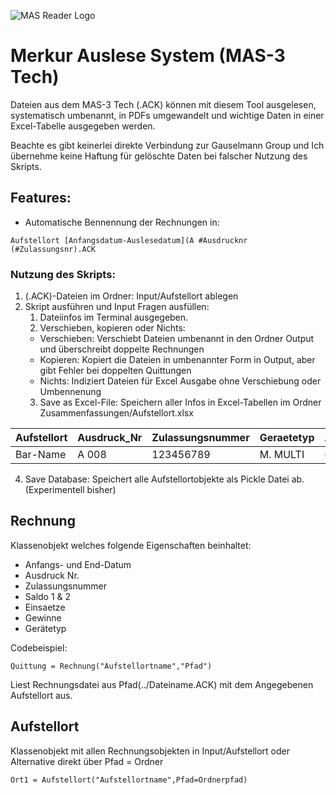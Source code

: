 
![MAS Reader Logo](https://github.com/Soulchemist97/MAS3-Reader/blob/main/Logo/MAS_Reader_Logo.png?raw=true)



# **M**erkur **A**uslese **S**ystem (**MAS**-3 Tech)

Dateien aus dem MAS-3 Tech (.ACK) 
können mit diesem Tool ausgelesen, systematisch umbenannt, in PDFs umgewandelt und wichtige Daten in einer Excel-Tabelle ausgegeben werden.  

Beachte es gibt keinerlei direkte Verbindung zur Gauselmann Group und Ich übernehme keine Haftung für gelöschte Daten bei falscher Nutzung des Skripts.


## Features: 
- Automatische Bennennung der Rechnungen in: 
  
```
Aufstellort [Anfangsdatum-Auslesedatum](A #Ausdrucknr (#Zulassungsnr).ACK
```

### Nutzung des Skripts:
1. (.ACK)-Dateien im Ordner: Input/Aufstellort ablegen
2. Skript ausführen und Input Fragen ausfüllen:
   1. Dateiinfos im Terminal ausgegeben.
   2. Verschieben, kopieren oder Nichts:
   - Verschieben: Verschiebt Dateien umbenannt in den Ordner Output und überschreibt doppelte Rechnungen
   - Kopieren: Kopiert die Dateien in umbenannter Form in Output, aber gibt Fehler bei doppelten Quittungen
   - Nichts: Indiziert Dateien für Excel Ausgabe ohne Verschiebung oder Umbennenung 
   3.  Save as Excel-File: Speichern aller Infos in Excel-Tabellen im Ordner Zusammenfassungen/Aufstellort.xlsx


| Aufstellort | Ausdruck_Nr | Zulassungsnummer | Geraetetyp | Anfangsdatum | Enddatum   | Ablaufdatum | Saldo1 | Saldo2 | Einsaetze | Gewinne |
|-------------|-------------|------------------|------------|--------------|------------|-------------|--------|--------|-----------|---------|
| Bar-Name    | A 008       | 123456789        | M. MULTI   | 01.01.2020   | 01.02.2020 | 2023/05     | 1215,4 | 1433,8 | 11059,3   | -9843,9 |
  

   4.  Save Database: Speichert alle Aufstellortobjekte als Pickle Datei ab. (Experimentell bisher) 


## Rechnung

Klassenobjekt welches folgende Eigenschaften beinhaltet:

- Anfangs- und End-Datum
- Ausdruck Nr.
- Zulassungsnummer
- Saldo 1 & 2
- Einsaetze
- Gewinne
- Gerätetyp


Codebeispiel:
```
Quittung = Rechnung("Aufstellortname","Pfad")
```

Liest Rechnungsdatei aus Pfad(../Dateiname.ACK) mit dem Angegebenen Aufstellort aus.


## Aufstellort
Klassenobjekt mit allen Rechnungsobjekten in Input/Aufstellort oder Alternative direkt über Pfad = Ordner

```
Ort1 = Aufstellort("Aufstellortname",Pfad=Ordnerpfad)
```
